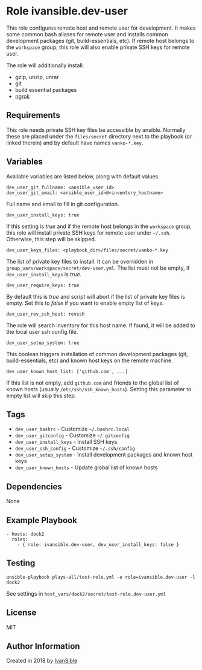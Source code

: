 # Role ivansible.dev-user

This role configures remote host and remote user for development.
It makes some common bash aliases for remote user and installs
common development packages (git, build-essentials, etc).
If remote host belongs to the `workspace` group, this role will
also enable private SSH keys for remote user.

The role will additionally install:
  - gzip, unzip, unrar
  - git
  - build essential packages
  - [ngrok](https://ngrok.com/)


## Requirements

This role needs private SSH key files be accessible by ansible.
Normally these are placed under the `files/secret` directory next to
the playbook (or linked therein) and by default have names `vanko-*.key`.


## Variables

Available variables are listed below, along with default values.


    dev_user_git_fullname: <ansible_user_id>
    dev_user_git_email: <ansible_user_id>@<inventory_hostname>

Full name and email to fill in git configuration.


    dev_user_install_keys: true

If this setting is *true* and if the remote host belongs in the
`workspace` group, this role will install private SSH keys for
remote user under `~/.ssh`. Otherwise, this step will be skipped.

    dev_user_keys_files: <playbook_dir>/files/secret/vanko-*.key

The list of private key files to install. It can be overridden in
`group_vars/workspace/secret/dev-user.yml`. The list must not be empty,
if `dev_user_install_keys` is *true*.

    dev_user_require_keys: true

By default this is _true_ and script will abort if the list of private
key files is empty. Set this to _false_ if you want to enable empty
list of keys.


    dev_user_rev_ssh_host: revssh

The role will search inventory for this host name. If found, it will
be added to the local user ssh config file.


    dev_user_setup_system: true

This boolean triggers installation of common development packages
(git, build-essentials, etc) and known host keys on the remote machine.


    dev_user_known_host_list: ['github.com', ...]

If this list is not empty, add `github.com` and friends to the global
list of known hosts (usually `/etc/ssh/ssh_known_hosts`).
Setting this parameter to empty list will skip this step.


## Tags

- `dev_user_bashrc` - Customize `~/.bashrc.local`
- `dev_user_gitconfig` - Customize `~/.gitconfig`
- `dev_user_install_keys` - Install SSH keys
- `dev_user_ssh_config` - Customize `~/.ssh/config`
- `dev_user_setup_system` - Install development packages and known host keys
- `dev_user_known_hosts` - Update global list of known hosts


## Dependencies

None


## Example Playbook

    - hosts: dock2
      roles:
        - { role: ivansible.dev-user, dev_user_install_keys: false }


## Testing

    ansible-playbook plays-all/test-role.yml -e role=ivansible.dev-user -l dock2

See settings in `host_vars/dock2/secret/test-role.dev-user.yml`


## License

MIT


## Author Information

Created in 2018 by [IvanSible](https://github.com/ivansible)
